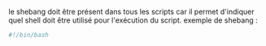 le shebang doit être présent dans tous les scripts car il permet d'indiquer quel shell doit être utilisé pour l'exécution du script.
exemple de shebang :
```bash
#!/bin/bash
```
